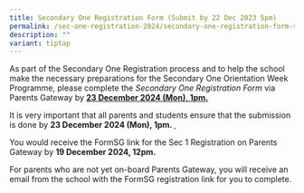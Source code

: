 ```yaml
---
title: Secondary One Registration Form (Submit by 22 Dec 2023 5pm)
permalink: /sec-one-registration-2024/secondary-one-registration-form-submit-by-23-dec/
description: ""
variant: tiptap
---
```

<p>As part of the Secondary One Registration process and to help the school
make the necessary preparations for the Secondary One Orientation Week
Programme, please complete the <em>Secondary One Registration Form </em>via
Parents Gateway<em> </em>by <strong><u>23 December 2024 (Mon), 1pm.</u></strong>
</p>
<p>It is very important that all parents and students ensure that the submission
is done by <strong>23 December 2024 (Mon), 1pm. <u>&nbsp;</u></strong>
</p>
<p>You would receive the FormSG link for the Sec 1 Registration on Parents
Gateway by <strong>19 December 2024, 12pm.</strong>
</p>
<p>For parents who are not yet on-board Parents Gateway, you will receive
an email from the school with the FormSG registration link for you to complete.</p>